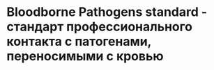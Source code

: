 # Bloodborne Pathogens standard - стандарт профессионального контакта с патогенами, переносимыми с кровью
